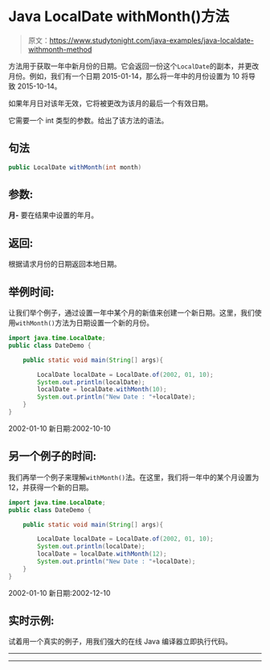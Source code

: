 # Java LocalDate withMonth()方法

> 原文：<https://www.studytonight.com/java-examples/java-localdate-withmonth-method>

方法用于获取一年中新月份的日期。它会返回一份这个`LocalDate`的副本，并更改月份。例如，我们有一个日期 2015-01-14，那么将一年中的月份设置为 10 将导致 2015-10-14。

如果年月日对该年无效，它将被更改为该月的最后一个有效日期。

它需要一个 int 类型的参数。给出了该方法的语法。

## 句法

```java
public LocalDate withMonth(int month)
```

## 参数:

**月-** 要在结果中设置的年月。

## 返回:

根据请求月份的日期返回本地日期。

## 举例时间:

让我们举个例子，通过设置一年中某个月的新值来创建一个新日期。这里，我们使用`withMonth()`方法为日期设置一个新的月份。

```java
import java.time.LocalDate;
public class DateDemo {

	public static void main(String[] args){  

		LocalDate localDate = LocalDate.of(2002, 01, 10);
		System.out.println(localDate);
		localDate = localDate.withMonth(10);
		System.out.println("New Date : "+localDate);
	}
}
```

2002-01-10
新日期:2002-10-10

## 另一个例子的时间:

我们再举一个例子来理解`withMonth()`法。在这里，我们将一年中的某个月设置为 12，并获得一个新的日期。

```java
import java.time.LocalDate;
public class DateDemo {

	public static void main(String[] args){  

		LocalDate localDate = LocalDate.of(2002, 01, 10);
		System.out.println(localDate);
		localDate = localDate.withMonth(12);
		System.out.println("New Date : "+localDate);
	}
}
```

2002-01-10
新日期:2002-12-10

## 实时示例:

试着用一个真实的例子，用我们强大的在线 Java 编译器立即执行代码。

* * *

* * *